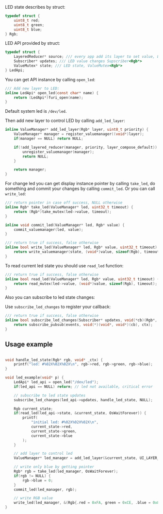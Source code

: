 LED state describes by struct:

```C
typedef struct {
    uint8_t red;
    uint8_t green;
    uint8_t blue; 
} Rgb;
```

LED API provided by struct:

```C
typedef struct {
    LayeredReducer* source; /// every app add its layer to set value, LayeredReducer<Rgb*>
    Subscriber* updates; /// LED value changes Supscriber<Rgb*>
    ValueMutex* state; /// LED state, ValueMutex<Rgb*>
} LedApi;
```

You can get API instance by calling `open_led`:

```C
/// Add new layer to LED:
inline LedApi* open_led(const char* name) {
    return (LedApi*)furi_open(name);
}
```

Default system led is `/dev/led`.

Then add new layer to control LED by calling `add_led_layer`:

```C
inline ValueManager* add_led_layer(Rgb* layer, uint8_t priority) {
    ValueManager* manager = register_valuemanager((void*)layer);
    if(manager == NULL) return NULL;

    if(!add_layered_reducer(manager, priority, layer_compose_default)) {
        unregister_valuemanager(manager);
        return NULL;
    }

    return manager;
}
```

For change led you can get display instance pointer by calling `take_led`, do something and commit your changes by calling `commit_led`. Or you can call `write_led`:

```C
/// return pointer in case off success, NULL otherwise
inline Rgb* take_led(ValueManager* led, uint32_t timeout) {
    return (Rgb*)take_mutex(led->value, timeout);
}

inline void commit_led(ValueManager* led, Rgb* value) {
    commit_valuemanager(led, value);
}

/// return true if success, false otherwise
inline bool write_led(ValueManager* led, Rgb* value, uint32_t timeout) {
    return write_valuemanager(state, (void*)value, sizeof(Rgb), timeout);
}
```

To read current led state you should use `read_led` function:

```C
/// return true if success, false otherwise
inline bool read_led(ValueManager* led, Rgb* value, uint32_t timeout) {
    return read_mutex(led->value, (void*)value, sizeof(Rgb), timeout);
}
```

Also you can subscribe to led state changes:

Use `subscribe_led_changes` to register your callback:

```C
/// return true if success, false otherwise
inline bool subscribe_led_changes(Subscriber* updates, void(*cb)(Rgb*, void*), void* ctx) {
    return subscribe_pubsub(events, void(*)(void*, void*)(cb), ctx);
}
```

## Usage example

```C

void handle_led_state(Rgb* rgb, void* _ctx) {
    printf("led: #%02X%02X%02X\n", rgb->red, rgb->green, rgb->blue);
}

void led_example(void* p) {
    LedApi* led_api = open_led("/dev/led");
    if(led_api == NULL) return; // led not available, critical error

    // subscribe to led state updates
    subscribe_led_changes(led_api->updates, handle_led_state, NULL);

    Rgb current_state;
    if(read_led(led_api->state, &current_state, OsWaitForever)) {
        printf(
            "initial led: #%02X%02X%02X\n",
            current_state->red,
            current_state->green,
            current_state->blue
        );
    }

    // add layer to control led
    ValueManager* led_manager = add_led_layer(&current_state, UI_LAYER_APP);

    // write only blue by getting pointer
    Rgb* rgb = take_led(led_manager, OsWaitForever);
    if(rgb != NULL) {
        rgb->blue = 0;
    }
    commit_led(led_manager, rgb);

    // write RGB value
    write_led(led_manager, &(Rgb{.red = 0xFA, green = 0xCE, .blue = 0x8D}), OsWaitForever);
}
```
